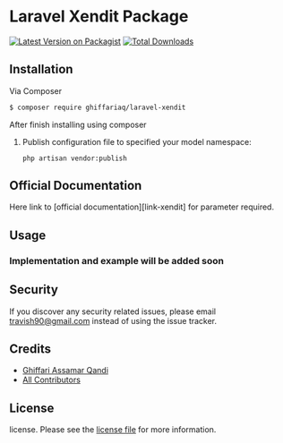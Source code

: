 # Laravel Xendit Package

[![Latest Version on Packagist][ico-version]][link-packagist]
[![Total Downloads][ico-downloads]][link-downloads]



## Installation

Via Composer

``` bash
$ composer require ghiffariaq/laravel-xendit
```

After finish installing using composer

1) Publish configuration file to specified your model namespace:

    ```
    php artisan vendor:publish
    ```

## Official Documentation

Here link to [official documentation][link-xendit] for parameter required.

## Usage

### Implementation and example will be added soon

## Security

If you discover any security related issues, please email travish90@gmail.com instead of using the issue tracker.

## Credits

- [Ghiffari Assamar Qandi][link-author]
- [All Contributors][link-contributors]

## License

license. Please see the [license file](license.md) for more information.

[ico-version]: https://img.shields.io/packagist/v/ghiffariaq/laravel-xendit.svg?style=flat-square
[ico-downloads]: https://img.shields.io/packagist/dt/ghiffariaq/laravel-xendit.svg?style=flat-square


[link-packagist]: https://packagist.org/packages/ghiffariaq/laravel-xendit
[link-downloads]: https://packagist.org/packages/ghiffariaq/laravel-xendit
[link-author]: https://github.com/Ghiffari
[link-contributors]: ../../contributors
